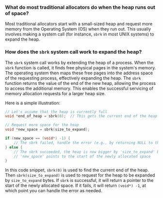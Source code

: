 ### What do most traditional allocators do when the heap runs out of space?

Most traditional allocators start with a small-sized heap and request more memory from the Operating System (OS) when they run out. This usually involves making a system call (for instance, `sbrk` in most UNIX systems) to expand the heap.

### How does the `sbrk` system call work to expand the heap?

The `sbrk` system call works by extending the heap of a process. When the `sbrk` function is called, it finds free physical pages in the system's memory. The operating system then maps these free pages into the address space of the requesting process, effectively expanding the heap. The `sbrk` function returns the value of the end of the new heap, allowing the process to access the additional memory. This enables the successful servicing of memory allocation requests for a larger heap size.

Here is a simple illustration:

```c
// Let's assume that the heap is currently full
void *end_of_heap = sbrk(0);  // This gets the current end of the heap

// Request more space for the heap
void *new_space = sbrk(size_to_expand);

if (new_space == (void*) -1) {
    // The sbrk failed, handle the error (e.g., by returning NULL to the caller)
} else {
    // The sbrk succeeded, the heap is now bigger by 'size_to_expand' bytes
    // 'new_space' points to the start of the newly allocated space
}
```

In this code snippet, `sbrk(0)` is used to find the current end of the heap. Then `sbrk(size_to_expand)` is used to request for the heap to be expanded by `size_to_expand` bytes. If `sbrk` is successful, it will return a pointer to the start of the newly allocated space. If it fails, it will return `(void*) -1`, at which point you can handle the error as needed.
